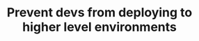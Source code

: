 ---
title: Prevent devs from deploying to higher level environments
description: test
sidebar_position: 1
---